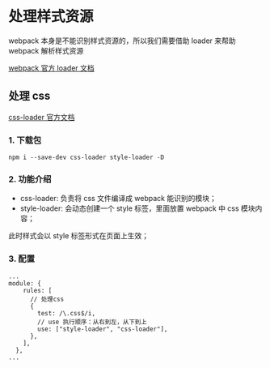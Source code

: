 # 处理样式资源

webpack 本身是不能识别样式资源的，所以我们需要借助 loader 来帮助 webpack 解析样式资源

[webpack 官方 loader 文档](https://webpack.docschina.org/loaders/)

## 处理 css

[css-loader 官方文档](https://webpack.docschina.org/loaders/css-loader/)

### 1. 下载包

```
npm i --save-dev css-loader style-loader -D
```

### 2. 功能介绍

- css-loader: 负责将 css 文件编译成 webpack 能识别的模块；
- style-loader: 会动态创建一个 style 标签，里面放置 webpack 中 css 模块内容；

此时样式会以 style 标签形式在页面上生效；

### 3. 配置

```
...
module: {
    rules: [
      // 处理css
      {
        test: /\.css$/i,
        // use 执行顺序：从右到左，从下到上
        use: ["style-loader", "css-loader"],
      },
    ],
  },
...
```
